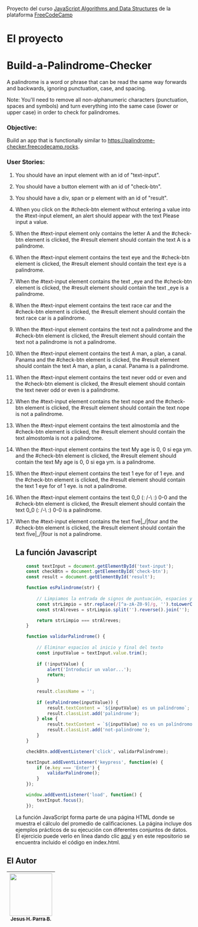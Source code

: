 Proyecto del curso [JavaScript Algorithms and Data Structures](https://www.freecodecamp.org/learn/javascript-algorithms-and-data-structures-v8/) de la plataforma [FreeCodeCamp](https://www.freecodecamp.org/)

# El proyecto

# Build-a-Palindrome-Checker

A palindrome is a word or phrase that can be read the same way forwards and backwards, ignoring punctuation, case, and spacing.

Note: You'll need to remove all non-alphanumeric characters (punctuation, spaces and symbols) and turn everything into the same case (lower or upper case) in order to check for palindromes.

###  Objective: 
Build an app that is functionally similar to https://palindrome-checker.freecodecamp.rocks.

### User Stories:

1. You should have an input element with an id of "text-input".
2. You should have a button element with an id of "check-btn".
3. You should have a div, span or p element with an id of "result".
4. When you click on the #check-btn element without entering a value into the #text-input element, an alert should appear with the text Please input a value.
5. When the #text-input element only contains the letter A and the #check-btn element is clicked, the #result element should contain the text A is a palindrome.
6. When the #text-input element contains the text eye and the #check-btn element is clicked, the #result element should contain the text eye is a palindrome.
7. When the #text-input element contains the text _eye and the #check-btn element is clicked, the #result element should contain the text _eye is a palindrome.
8. When the #text-input element contains the text race car and the #check-btn element is clicked, the #result element should contain the text race car is a palindrome.
9. When the #text-input element contains the text not a palindrome and the #check-btn element is clicked, the #result element should contain the text not a palindrome is not a palindrome.
10. When the #text-input element contains the text A man, a plan, a canal. Panama and the #check-btn element is clicked, the #result element should contain the text A man, a plan, a canal. Panama is a palindrome.
11. When the #text-input element contains the text never odd or even and the #check-btn element is clicked, the #result element should contain the text never odd or even is a palindrome.
12. When the #text-input element contains the text nope and the #check-btn element is clicked, the #result element should contain the text nope is not a palindrome.
13. When the #text-input element contains the text almostomla and the #check-btn element is clicked, the #result element should contain the text almostomla is not a palindrome.
14. When the #text-input element contains the text My age is 0, 0 si ega ym. and the #check-btn element is clicked, the #result element should contain the text My age is 0, 0 si ega ym. is a palindrome.
15. When the #text-input element contains the text 1 eye for of 1 eye. and the #check-btn element is clicked, the #result element should contain the text 1 eye for of 1 eye. is not a palindrome.
16. When the #text-input element contains the text 0_0 (: /-\ :) 0-0 and the #check-btn element is clicked, the #result element should contain the text 0_0 (: /-\ :) 0-0 is a palindrome.
17. When the #text-input element contains the text five|\_/|four and the #check-btn element is clicked, the #result element should contain the text five|\_/|four is not a palindrome.

    ## La función Javascript

    ```javascript
        const textInput = document.getElementById('text-input');
        const checkBtn = document.getElementById('check-btn');
        const result = document.getElementById('result');

        function esPalindrome(str) {
          
            // Limpiamos la entrada de signos de puntuación, espacios y simbolos y convertimos a minúsculas
            const strLimpio = str.replace(/[^a-zA-Z0-9]/g, '').toLowerCase();
            const strAlreves = strLimpio.split('').reverse().join('');

            return strLimpio === strAlreves;
        }

        function validarPalindrome() {
            
            // Eliminar espacios al inicio y final del texto
            const inputValue = textInput.value.trim();
            
            if (!inputValue) {
                alert('Introducir un valor...');
                return;
            }
            
            result.className = '';
            
            if (esPalindrome(inputValue)) {
                result.textContent = `${inputValue} es un palíndromo`;
                result.classList.add('palindrome');
            } else {
                result.textContent = `${inputValue} no es un palíndromo`;
                result.classList.add('not-palindrome');
            }
        }

        checkBtn.addEventListener('click', validarPalindrome);

        textInput.addEventListener('keypress', function(e) {
            if (e.key === 'Enter') {
                validarPalindrome();
            }
        });

        window.addEventListener('load', function() {
            textInput.focus();
        });
    ```


    La función JavaScript forma parte de una página HTML donde se muestra  el cálculo del promedio de calificaciones. La página incluye dos ejemplos prácticos de su ejecución con diferentes conjuntos de datos. El ejercicio puede verlo en linea dando clic [aquí](https://promedios.pages.dev/) y en este repositorio se encuentra incluido el código en index.html.

 ## El Autor

| [<img src="https://avatars.githubusercontent.com/u/123877201?v=4" width=115><br><sub>Jesus H. Parra B.</sub>](https://github.com/ing-jhparra)
| :---: |


